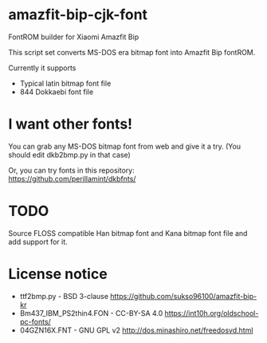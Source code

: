 # amazfit-bip-cjk-font
FontROM builder for Xiaomi Amazfit Bip

This script set converts MS-DOS era bitmap font into Amazfit Bip fontROM.

Currently it supports

* Typical latin bitmap font file
* 844 Dokkaebi font file

# I want other fonts!

You can grab any MS-DOS bitmap font from web and give it a try. (You should edit dkb2bmp.py in that case)

Or, you can try fonts in this repository: https://github.com/perillamint/dkbfnts/

# TODO

Source FLOSS compatible Han bitmap font and Kana bitmap font file and add support for it.

# License notice
* ttf2bmp.py - BSD 3-clause https://github.com/sukso96100/amazfit-bip-kr
* Bm437_IBM_PS2thin4.FON - CC-BY-SA 4.0 https://int10h.org/oldschool-pc-fonts/
* 04GZN16X.FNT - GNU GPL v2 http://dos.minashiro.net/freedosvd.html
